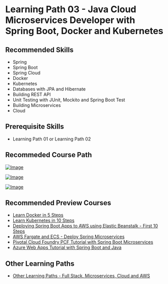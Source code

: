 # Learning Path 03 - Java Cloud Microservices Developer with Spring Boot, Docker and Kubernetes

## Recommended Skills
- Spring 
- Spring Boot
- Spring Cloud
- Docker 
- Kubernetes
- Databases with JPA and Hibernate
- Building REST API
- Unit Testing with JUnit, Mockito and Spring Boot Test
- Building Microservices
- Cloud

## Prerequisite Skills
- Learning Path 01 or Learning Path 02

## Recommeded Course Path

[![Image](https://www.springboottutorial.com/images/Course-Master-Microservices-with-Spring-Boot-and-Spring-Cloud.png "Master Microservices with Spring Boot and Spring Cloud")](https://www.udemy.com/course/microservices-with-spring-boot-and-spring-cloud/?couponCode=NOVEMBER-2019)

[![Image](https://www.springboottutorial.com/images/Course-DockerCrashCourseForJavaSpringBootDevelopers.png "Docker Crash Course for Java Spring Boot Developers")](https://www.udemy.com/course/docker-course-with-java-and-spring-boot-for-beginners/?couponCode=NOVEMBER-2019)

[![Image](https://www.springboottutorial.com/images/Course-KubernetesCrashCourse.png "Kubernetes Crash Course for Java Spring Boot Developers")](https://www.udemy.com/course/kubernetes-crash-course-for-java-developers/?couponCode=NOVEMBER-2019)

## Recommended Preview Courses
- [Learn Docker in 5 Steps](https://www.youtube.com/watch?v=Rt5G5Gj7RP0)
- [Learn Kubernetes in 10 Steps](https://www.youtube.com/watch?v=rTNR7vDQDD8)
- [Deploying Spring Boot Apps to AWS using Elastic Beanstalk - First 10 Steps](https://www.youtube.com/watch?v=ueKwBqobijE)
- [AWS Fargate and ECS - Deploy Spring Microservices](https://www.youtube.com/watch?v=2oXVYxIPs88)
- [Pivotal Cloud Foundry PCF Tutorial with Spring Boot Microservices](https://www.youtube.com/watch?v=bafEegslWoc)
- [Azure Web Apps Tutorial with Spring Boot and Java](https://www.youtube.com/watch?v=-tia-ZaprHQ)

## Other Learning Paths

- [Other Learning Paths - Full Stack, Microservices, Cloud and AWS](https://github.com/in28minutes/learn/tree/master/learning-paths)
